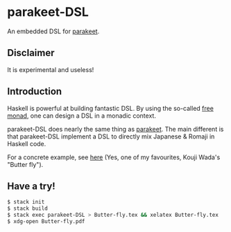 # parakeet-DSL

An embedded DSL for [parakeet](https://github.com/foreverbell/parakeet).

## Disclaimer

It is experimental and useless!

## Introduction

Haskell is powerful at building fantastic DSL. By using the so-called [free monad](http://comonad.com/reader/2008/monads-for-free/), one can design a DSL in a monadic context. 

parakeet-DSL does nearly the same thing as [parakeet](https://github.com/foreverbell/parakeet). The main different is that parakeet-DSL implement a DSL to directly mix Japanese & Romaji in Haskell code.

For a concrete example, see [here](https://raw.githubusercontent.com/foreverbell/parakeet-DSL/master/src/Main.hs) (Yes, one of my favourites, Kouji Wada's "Butter fly").

## Have a try!

```bash
$ stack init
$ stack build
$ stack exec parakeet-DSL > Butter-fly.tex && xelatex Butter-fly.tex
$ xdg-open Butter-fly.pdf
```
